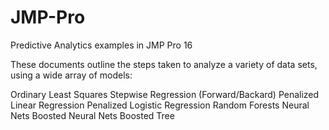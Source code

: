 # JMP-Pro
Predictive Analytics examples in JMP Pro 16

These documents outline the steps taken to analyze a variety of data sets, using a wide array of models:

Ordinary Least Squares
Stepwise Regression (Forward/Backard)
Penalized Linear Regression
Penalized Logistic Regression
Random Forests
Neural Nets
Boosted Neural Nets
Boosted Tree
